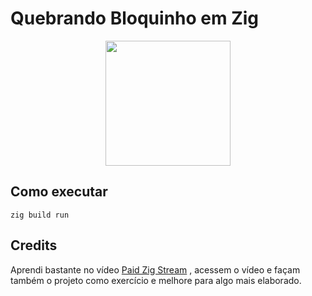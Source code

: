 # Quebrando Bloquinho em Zig


<div align="center">
    <img src="https://ziglang.org/img/zig-logo-dynamic.svg" width="200px" />
</div>

## Como executar

```
zig build run
```

## Credits

Aprendi bastante no vídeo [Paid Zig Stream](https://youtu.be/eIX9zER9vjY)
, acessem o vídeo e façam também o projeto como exercício e melhore para algo mais elaborado.
